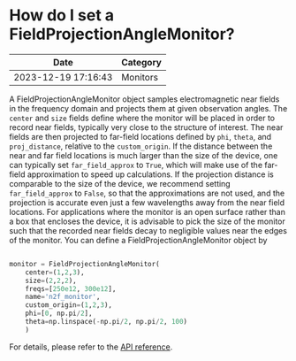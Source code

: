 # How do I set a FieldProjectionAngleMonitor?

| Date       | Category    |
|------------|-------------|
| 2023-12-19 17:16:43 | Monitors |


A FieldProjectionAngleMonitor object samples electromagnetic near fields in the frequency domain and projects them at given observation angles. The `center` and `size` fields define where the monitor will be placed in order to record near fields, typically very close to the structure of interest. The near fields are then projected to far-field locations defined by `phi`, `theta`, and `proj_distance`, relative to the `custom_origin`. If the distance between the near and far field locations is much larger than the size of the device, one can typically set `far_field_approx` to `True`, which will make use of the far-field approximation to speed up calculations. If the projection distance is comparable to the size of the device, we recommend setting `far_field_approx` to `False`, so that the approximations are not used, and the projection is accurate even just a few wavelengths away from the near field locations. For applications where the monitor is an open surface rather than a box that encloses the device, it is advisable to pick the size of the monitor such that the recorded near fields decay to negligible values near the edges of the monitor. You can define a FieldProjectionAngleMonitor object by



```python

monitor = FieldProjectionAngleMonitor(
    center=(1,2,3),
    size=(2,2,2),
    freqs=[250e12, 300e12],
    name='n2f_monitor',
    custom_origin=(1,2,3),
    phi=[0, np.pi/2],
    theta=np.linspace(-np.pi/2, np.pi/2, 100)
    )

```



For details, please refer to the [API reference](https://docs.flexcompute.com/projects/tidy3d/en/latest/api/_autosummary/tidy3d.FieldProjectionAngleMonitor.html).